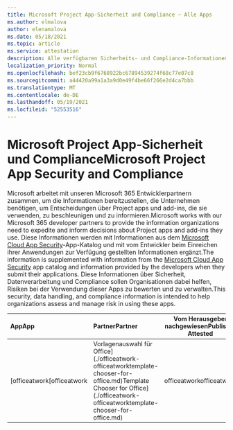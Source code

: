```yaml
---
title: Microsoft Project App-Sicherheit und Compliance – Alle Apps
ms.author: elmalova
author: elenamalova
ms.date: 05/18/2021
ms.topic: article
ms.service: attestation
description: Alle verfügbaren Sicherheits- und Compliance-Informationen für alle Microsoft Project Apps.
localization_priority: Normal
ms.openlocfilehash: bef23cb9f6768922bc67894539274f68c77e07c8
ms.sourcegitcommit: a44420a99a1a3a9d0e49f4be66f266e2d4ca7bbb
ms.translationtype: MT
ms.contentlocale: de-DE
ms.lasthandoff: 05/19/2021
ms.locfileid: "52553516"
---
```

# <a name="microsoft-project-app-security-and-compliance"></a><span data-ttu-id="51ff0-103">Microsoft Project App-Sicherheit und Compliance</span><span class="sxs-lookup"><span data-stu-id="51ff0-103">Microsoft Project App Security and Compliance</span></span>

<span data-ttu-id="51ff0-104">Microsoft arbeitet mit unseren Microsoft 365 Entwicklerpartnern zusammen, um die Informationen bereitzustellen, die Unternehmen benötigen, um Entscheidungen über Project apps und add-ins, die sie verwenden, zu beschleunigen und zu informieren.</span><span class="sxs-lookup"><span data-stu-id="51ff0-104">Microsoft works with our Microsoft 365 developer partners to provide the information organizations need to expedite and inform decisions about Project apps and add-ins they use.</span></span> <span data-ttu-id="51ff0-105">Diese Informationen werden mit Informationen aus dem [Microsoft Cloud App Security](https://www.microsoft.com/en-us/enterprise-mobility-security/cloud-app-security)-App-Katalog und mit vom Entwickler beim Einreichen ihrer Anwendungen zur Verfügung gestellten Informationen ergänzt.</span><span class="sxs-lookup"><span data-stu-id="51ff0-105">The information is supplemented with information from the [Microsoft Cloud App Security](https://www.microsoft.com/en-us/enterprise-mobility-security/cloud-app-security) app catalog and information provided by the developers when they submit their applications.</span></span> <span data-ttu-id="51ff0-106">Diese Informationen über Sicherheit, Datenverarbeitung und Compliance sollen Organisationen dabei helfen, Risiken bei der Verwendung dieser Apps zu bewerten und zu verwalten.</span><span class="sxs-lookup"><span data-stu-id="51ff0-106">This security, data handling, and compliance information is intended to help organizations assess and manage risk in using these apps.</span></span>

| <span data-ttu-id="51ff0-107">**App**</span><span class="sxs-lookup"><span data-stu-id="51ff0-107">**App**</span></span> | <span data-ttu-id="51ff0-108">**Partner**</span><span class="sxs-lookup"><span data-stu-id="51ff0-108">**Partner**</span></span> | <span data-ttu-id="51ff0-109">**Vom Herausgeber nachgewiesen**</span><span class="sxs-lookup"><span data-stu-id="51ff0-109">**Publisher Attested**</span></span> | <span data-ttu-id="51ff0-110">**Zertifiziert**</span><span class="sxs-lookup"><span data-stu-id="51ff0-110">**Certified**</span></span> |
|:--------|:------------|:----------------------:|:-------------:|
| <span data-ttu-id="51ff0-111">[officeatwork</span><span class="sxs-lookup"><span data-stu-id="51ff0-111">[officeatwork</span></span> | <span data-ttu-id="51ff0-112">Vorlagenauswahl für Office](./officeatwork-officeatworktemplate-chooser-for-office.md)</span><span class="sxs-lookup"><span data-stu-id="51ff0-112">Template Chooser for Office](./officeatwork-officeatworktemplate-chooser-for-office.md)</span></span> | <span data-ttu-id="51ff0-113">officeatwork</span><span class="sxs-lookup"><span data-stu-id="51ff0-113">officeatwork</span></span> | <span data-ttu-id="51ff0-114">**✓**</span><span class="sxs-lookup"><span data-stu-id="51ff0-114">**✓**</span></span> | <img alt="Certified application badge" src="../media/certified-badge.png" height="25" width="25" /> |
